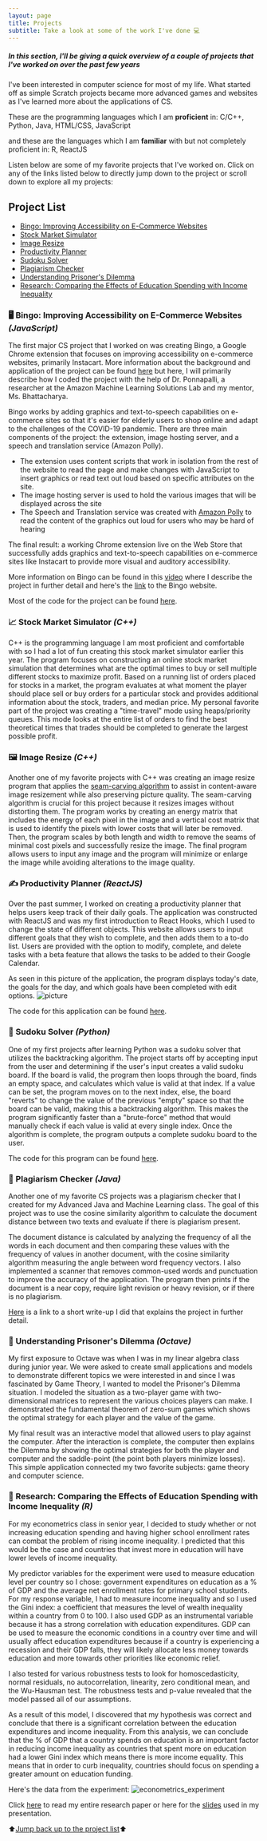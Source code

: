 ```yaml
---
layout: page
title: Projects
subtitle: Take a look at some of the work I've done 💻
---
```


##### *In this section, I'll be giving a quick overview of a couple of projects that I've worked on over the past few years* 

I've been interested in computer science for most of my life. What started off as simple Scratch projects became more advanced games and websites as I've learned more about the applications of CS. 

These are the programming languages which I am **proficient** in: C/C++, Python, Java, HTML/CSS, JavaScript

and these are the languages which I am **familiar** with but not completely proficient in: 
R, ReactJS 

Listen below are some of my favorite projects that I've worked on. Click on any of the links listed below to directly jump down to the project or scroll down to explore all my projects:

## Project List <a name="top"></a>
- [Bingo: Improving Accessibility on E-Commerce Websites](#bingo)
- [Stock Market Simulator](#stock)
- [Image Resize](#image)
- [Productivity Planner](#planner)
- [Sudoku Solver](#sudoku)
- [Plagiarism Checker](#plagiarism)
- [Understanding Prisoner's Dilemma](#linal)
- [Research: Comparing the Effects of Education Spending with Income Inequality](#econometrics)


  
### 🖥️ Bingo: Improving Accessibility on E-Commerce Websites *(JavaScript)* <a name="bingo"></a>

The first major CS project that I worked on was creating Bingo, a Google Chrome extension that focuses on improving accessibility on e-commerce websites, primarily Instacart. More information about the background and application of the project can be found [here](https://ronithgan.github.io/experience/) but here, I will primarily describe how I coded the project with the help of Dr. Ponnapalli, a researcher at the Amazon Machine Learning Solutions Lab and my mentor, Ms. Bhattacharya. 

Bingo works by adding graphics and text-to-speech capabilities on e-commerce sites so that it's easier for elderly users to shop online and adapt to the challenges of the COVID-19 pandemic. There are three main components of the project: the extension, image hosting server, and a speech and translation service (Amazon Polly). 
- The extension uses content scripts that work in isolation from the rest of the website to read the page and make changes with JavaScript to insert graphics or read text out loud based on specific attributes on the site.
- The image hosting server is used to hold the various images that will be displayed across the site
- The Speech and Translation service was created with [Amazon Polly](https://aws.amazon.com/polly/) to read the content of the graphics out loud for users who may be hard of hearing

The final result: a working Chrome extension live on the Web Store that successfully adds graphics and text-to-speech capabilities on e-commerce sites like Instacart to provide more visual and auditory accessibility.

More information on Bingo can be found in this [video](https://www.youtube.com/watch?v=syo0btreEqM) where I describe the project in further detail and here's the [link](https://getbingo.unicornplatform.page/) to the Bingo website.

Most of the code for the project can be found [here](https://github.com/ronithgan/Bingo).


### 📈 Stock Market Simulator *(C++)* <a name="stock"></a>

C++ is the programming language I am most proficient and comfortable with so I had a lot of fun creating this stock market simulator earlier this year. The program focuses on constructing an online stock market simulation that determines what are the optimal times to buy or sell multiple different stocks to maximize profit. Based on a running list of orders placed for stocks in a market, the program evaluates at what moment the player should place sell or buy orders for a particular stock and provides additional information about the stock, traders, and median price. My personal favorite part of the project was creating a "time-travel" mode using heaps/priority queues. This mode looks at the entire list of orders to find the best theoretical times that trades should be completed to generate the largest possible profit. 

### 🖼️ Image Resize *(C++)* <a name="image"></a>

Another one of my favorite projects with C++ was creating an image resize program that applies the [seam-carving algorithm](https://www.analyticsvidhya.com/blog/2020/09/seam-carving-algorithm-a-seemingly-impossible-way-to-resize-an-image/) to assist in content-aware image resizement while also preserving picture quality. The seam-carving algorithm is crucial for this project because it resizes images without distorting them. The program works by creating an energy matrix that includes the energy of each pixel in the image and a vertical cost matrix that is used to identify the pixels with lower costs that will later be removed. Then, the program scales by both length and width to remove the seams of minimal cost pixels and successfully resize the image. The final program allows users to input any image and the program will minimize or enlarge the image while avoiding alterations to the image quality.

### ✍️ Productivity Planner *(ReactJS)* <a name="planner"></a>

Over the past summer, I worked on creating a productivity planner that helps users keep track of their daily goals. The application was constructed with ReactJS and was my first introduction to React Hooks, which I used to change the state of different objects. This website allows users to input different goals that they wish to complete, and then adds them to a to-do list. Users are provided with the option to modify, complete, and delete tasks with a beta feature that allows the tasks to be added to their Google Calendar. 

As seen in this picture of the application, the program displays today's date, the goals for the day, and which goals have been completed with edit options.
![picture](prodplannerss.png)

The code for this application can be found [here](https://github.com/ronithgan/ProductivityPlanner).


### 💭 Sudoku Solver *(Python)* <a name="sudoku"></a>

One of my first projects after learning Python was a sudoku solver that utilizes the backtracking algorithm. The project starts off by accepting input from the user and determining if the user's input creates a valid sudoku board. If the board is valid, the program then loops through the board, finds an empty space, and calculates which value is valid at that index. If a value can be set, the program moves on to the next index, else, the board "reverts" to change the value of the previous "empty" space so that the board can be valid, making this a backtracking algorithm. This makes the program significantly faster than a "brute-force" method that would manually check if each value is valid at every single index. Once the algorithm is complete, the program outputs a complete sudoku board to the user.

The code for this program can be found [here](https://github.com/ronithgan/SudokuSolver).


### 📝 Plagiarism Checker *(Java)* <a name="plagiarism"></a>

Another one of my favorite CS projects was a plagiarism checker that I created for my Advanced Java and Machine Learning class. The goal of this project was to use the cosine similarity algorithm to calculate the document distance between two texts and evaluate if there is plagiarism present.

The document distance is calculated by analyzing the frequency of all the words in each document and then comparing these values with the frequency of values in another document, with the cosine similarity algorithm measuring the angle between word frequency vectors. I also implemented a scanner that removes common-used words and punctuation to improve the accuracy of the application. The program then prints if the document is a near copy, require light revision or heavy revision, or if there is no plagiarism.

[Here](https://docs.google.com/document/d/1JBMZ0zBstOnw2dwDTyu1K7rgoM4X6Nv5i5L9oHhuKgA/edit?usp=sharing) is a link to a short write-up I did that explains the project in further detail.


### 🥇 Understanding Prisoner's Dilemma *(Octave)* <a name="linal"></a>

My first exposure to Octave was when I was in my linear algebra class during junior year. We were asked to create small applications and models to demonstrate different topics we were interested in and since I was fascinated by Game Theory, I wanted to model the Prisoner's Dilemma situation. I modeled the situation as a two-player game with two-dimensional matrices to represent the various choices players can make. I demonstrated the fundamental theorem of zero-sum games which shows the optimal strategy for each player and the value of the game. 

My final result was an interactive model that allowed users to play against the computer. After the interaction is complete, the computer then explains the Dilemma by showing the optimal strategies for both the player and computer and the saddle-point (the point both players minimize losses). This simple application connected my two favorite subjects: game theory and computer science.


### 🏫 Research: Comparing the Effects of Education Spending with Income Inequality *(R)* <a name="econometrics"></a>

For my econometrics class in senior year, I decided to study whether or not increasing education spending and having higher school enrollment rates can combat the problem of rising income inequality. I predicted that this would be the case and countries that invest more in education will have lower levels of income inequality.

My predictor variables for the experiment were used to measure education level per country so I chose: government expenditures on education as a % of GDP and the average net enrollment rates for primary school students. For my response variable, I had to measure income inequality and so I used the Gini index: a coefficient that measures the level of wealth inequality within a country from 0 to 100. I also used GDP as an instrumental variable because it has a strong correlation with education expenditures. GDP can be used to measure the economic conditions in a country over time and will usually affect education expenditures because if a country is experiencing a recession and their GDP falls, they will likely allocate less money towards education and more towards other priorities like economic relief. 

I also tested for various robustness tests to look for homoscedasticity, normal residuals, no autocorrelation, linearity, zero conditional mean, and the Wu-Hausman test. The robustness tests and p-value revealed that the model passed all of our assumptions.

As a result of this model, I discovered that my hypothesis was correct and conclude that there is a significant correlation between the education expenditures and income inequality. From this analysis, we can conclude that the % of GDP that a country spends on education is an important factor in reducing income inequality as countries that spent more on education had a lower Gini index which means there is more income equality. This means that in order to curb inequality, countries should focus on spending a greater amount on education funding.

Here's the data from the experiment: 
![econometrics_experiment](https://ronithgan.github.io/econometricsGraph.jpg)

Click [here](https://docs.google.com/document/d/133ZyLg-5mtxDCEb1ZyUrMotajZ8LEH9vqcN7NF-hNgM/edit?usp=sharing) to read my entire research paper or here for the [slides](https://docs.google.com/presentation/d/1UG7hoJBA9HGMhtR8l37qlz0wCWLZz2lvYpNXcmxhOYE/edit?usp=sharing) used in my presentation.
  
⬆️[Jump back up to the project list](#top)⬆️


